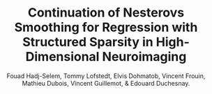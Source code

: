 ---
author: Fouad Hadj-Selem, Tommy Lofstedt, Elvis Dohmatob, Vincent Frouin, Mathieu Dubois, Vincent Guillemot, & Edouard Duchesnay.
title: Continuation of Nesterovs Smoothing for Regression with Structured Sparsity in High-Dimensional Neuroimaging
journal: IEEE Transactions on Medical Imaging
year: 2018
type: article
doi: 10.1109/TMI.2018.2829802
team: yes
pages: 1--1
---